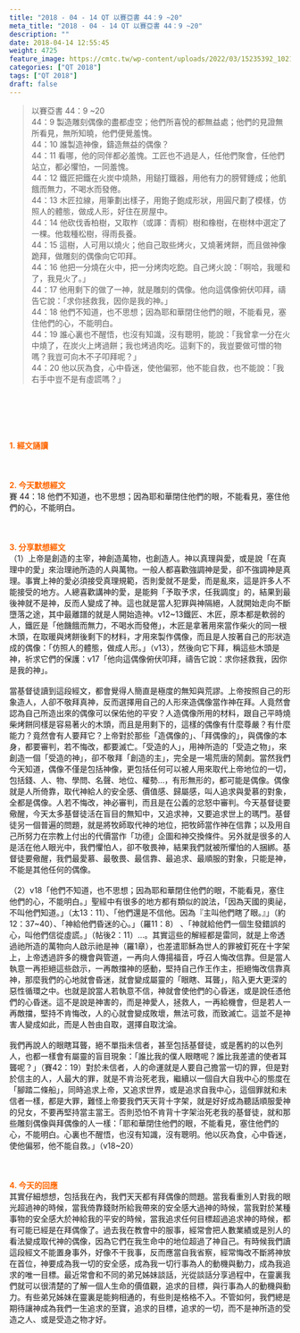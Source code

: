 ```yaml
---
title: "2018 - 04 - 14 QT 以賽亞書 44：9 ~20"
meta_title: "2018 - 04 - 14 QT 以賽亞書 44：9 ~20"
description: ""
date: 2018-04-14 12:55:45
weight: 4725
feature_image: https://cmtc.tw/wp-content/uploads/2022/03/15235392_10211799862337740_180693556567566654_o-1.webp
categories: ["QT 2018"]
tags: ["QT 2018"]
draft: false
---
```


<blockquote>以賽亞書 44：9 ~20<br />
44：9 製造雕刻偶像的盡都虛空；他們所喜悅的都無益處；他們的見證無所看見，無所知曉，他們便覺羞愧。<br />
44：10 誰製造神像，鑄造無益的偶像？<br />
44：11 看哪，他的同伴都必羞愧。工匠也不過是人，任他們聚會，任他們站立，都必懼怕，一同羞愧。<br />
44：12 鐵匠把鐵在火炭中燒熱，用鎚打鐵器，用他有力的膀臂錘成；他飢餓而無力，不喝水而發倦。<br />
44：13 木匠拉線，用筆劃出樣子，用鉋子鉋成形狀，用圓尺劃了模樣，仿照人的體態，做成人形，好住在房屋中。<br />
44：14 他砍伐香柏樹，又取柞（或譯：青桐）樹和橡樹，在樹林中選定了一棵。他栽種松樹，得雨長養。<br />
44：15 這樹，人可用以燒火；他自己取些烤火，又燒著烤餅，而且做神像跪拜，做雕刻的偶像向它叩拜。<br />
44：16 他把一分燒在火中，把一分烤肉吃飽。自己烤火說：「啊哈，我暖和了，我見火了。」<br />
44：17 他用剩下的做了一神，就是雕刻的偶像。他向這偶像俯伏叩拜，禱告它說：「求你拯救我，因你是我的神。」<br />
44：18 他們不知道，也不思想；因為耶和華閉住他們的眼，不能看見，塞住他們的心，不能明白。<br />
44：19 誰心裏也不醒悟，也沒有知識，沒有聰明，能說：「我曾拿一分在火中燒了，在炭火上烤過餅；我也烤過肉吃。這剩下的，我豈要做可憎的物嗎？我豈可向木不子叩拜呢？」<br />
44：20 他以灰為食，心中昏迷，使他偏邪，他不能自救，也不能說：「我右手中豈不是有虛謊嗎？」</blockquote><br />
&nbsp;<br />
<br />
&nbsp;<br />
<br />
<span style="color: #ff6600;"><strong>1. </strong><strong>經文誦讀</strong></span><br />
<br />
<span style="color: #ff6600;"><strong> </strong></span><br />
<br />
<span style="color: #ff6600;"><strong>2. 今天默想</strong><strong>經文<br />
</strong></span>賽 44：18 他們不知道，也不思想；因為耶和華閉住他們的眼，不能看見，塞住他們的心，不能明白。<br />
<br />
&nbsp;<br />
<br />
<span style="color: #ff6600;"><strong>3. 分享默想經文<br />
</strong></span>（1）上帝是創造的主宰，神創造萬物，也創造人。神以真理與愛，或是說「在真理中的愛」來治理祂所造的人與萬物。一般人都喜歡強調神是愛，卻不強調神是真理。事實上神的愛必須接受真理規範，否則愛就不是愛，而是亂來，這是許多人不能接受的地方。人總喜歡講神的愛，是能夠「予取予求，任我調度」的，結果到最後神就不是神，反而人變成了神。這也就是當人犯罪與神隔絕，人就開始走向不斷墮落之途，其中最離譜的就是人開始造神。v12~13鐵匠、木匠，原本都是軟弱的人，鐵匠是「他饑餓而無力，不喝水而發倦」，木匠是拿著用來當作柴火的同一根木頭，在取暖與烤餅後剩下的材料，才用來製作偶像，而且是人按著自己的形狀造成的偶像：「仿照人的體態，做成人形。」（v13），然後向它下拜，稱這些木頭是神，祈求它們的保護：v17「他向這偶像俯伏叩拜，禱告它說：求你拯救我，因你是我的神」。<br />
<br />
當基督徒讀到這段經文，都會覺得人簡直是極度的無知與荒謬。上帝按照自己的形象造人，人卻不敬拜真神，反而選擇用自己的人形來造偶像當作神在拜。人竟然會認為自己所造出來的偶像可以保佑他的平安？人造偶像所用的材料，跟自己平時燒柴烤餅同樣是容易著火的木頭，而且是用剩下的，這樣的偶像有什麼尊嚴？有什麼能力？竟然會有人要拜它？上帝對於那些「造偶像的」、「拜偶像的」，與偶像的本身，都要審判，若不悔改，都要滅亡。「受造的人」，用神所造的「受造之物」，來創造一個「受造的神」，卻不敬拜「創造的主」，完全是一場荒唐的鬧劇。當然我們今天知道，偶像不僅是包括神像，更包括任何可以被人用來取代上帝地位的一切，包括錢、人、物、學問、名聲、地位、權勢…，有形無形的，都可能是偶像。偶像就是人所倚靠，取代神給人的安全感、價值感、歸屬感，叫人追求與愛慕的對象，全都是偶像。人若不悔改，神必審判，而且是在公義的忿怒中審判。今天基督徒要儆醒，今天太多基督徒活在盲目的無知中，又追求神，又要追求世上的瑪門。基督徒另一個普遍的問題，就是將牧師取代神的地位，把牧師當作神在信靠；以及用自己所努力在宗教上付出的代價當作「功德」企圖和神交換條件。另外就是很多的人是活在他人眼光中，我們懼怕人，卻不敬畏神，結果我們就被所懼怕的人捆綁。基督徒要儆醒，我們最愛慕、最敬畏、最信靠、最追求、最順服的對象，只能是神，不能是其他任何的偶像。<br />
<br />
（2）v18「他們不知道，也不思想；因為耶和華閉住他們的眼，不能看見，塞住他們的心，不能明白。」聖經中有很多的地方都有類似的說法，「因為天國的奧祕，不叫他們知道。」（太13：11）、「他們還是不信他。因為『主叫他們瞎了眼。』」（約12：37~40）、「神給他們昏迷的心。」（羅11：8） 、「神就給他們一個生發錯誤的心，叫他們信從虛謊。」（帖後2：11）…。其實這些的解經都是雷同，就是上帝透過祂所造的萬物向人啟示祂是神（羅1章），也差遣耶穌為世人的罪被釘死在十字架上，上帝透過許多的機會與管道，一再向人傳揚福音，呼召人悔改信靠。但是當人執意一再拒絕這些啟示，一再敵擋神的感動，堅持自己作王作主，拒絕悔改信靠真神，那麼我們的心地就會昏迷，就會變成屬靈的「眼瞎、耳聾」，陷入更大更深的惡性循環之中。也就是說當人若執意不信，神就會使他們的心昏迷，或是說任憑他們的心昏迷。這不是說是神害的，而是神愛人，拯救人，一再給機會，但是若人一再敵擋，堅持不肯悔改，人的心就會變成敗壞，無法可救，而致滅亡。這並不是神害人變成如此，而是人咎由自取，選擇自取沈淪。<br />
<br />
我們再說人的眼瞎耳聾，絕不單指未信者，甚至包括基督徒，或是舊約的以色列人，也都一樣會有屬靈的盲目現象：「誰比我的僕人眼瞎呢？誰比我差遣的使者耳聾呢？」（賽42：19）對於未信者，人的命運就是人要自己擔當一切的罪，但是對於信主的人，人最大的罪，就是不肯治死老我，繼續以一個自大自我中心的態度在「腳踏二條船」，同時追求上帝，又追求世界，或是追求自我中心，這個罪就和未信者一樣，都是大罪，難怪上帝要我們天天背十字架，就是好好成為聽話順服愛神的兒女，不要再堅持當主當王。否則恐怕不肯背十字架治死老我的基督徒，就和那些雕刻偶像與拜偶像的人一樣：「耶和華閉住他們的眼，不能看見，塞住他們的心，不能明白。心裏也不醒悟，也沒有知識，沒有聰明。他以灰為食，心中昏迷，使他偏邪，他不能自救。」（v18~20）<br />
<br />
&nbsp;<br />
<br />
<span style="color: #ff6600;"><strong>4. 今天的回應<br />
</strong></span>其實仔細想想，包括我在內，我們天天都有拜偶像的問題。當我看重別人對我的眼光超過神的時候，當我倚靠錢財所給我帶來的安全感大過神的時候，當我對於某種事物的安全感大於神給我的平安的時候，當我追求任何目標超過追求神的時候，都有可能已經是在拜偶像了。過去我在教會中的服事，經常會把人數業績或是別人的看法變成取代神的偶像，因為它們在我生命中的地位超過了神自己。有時候我們讀這段經文不能置身事外，好像不干我事，反而應當自我省察，經常悔改不斷將神放在首位，神要成為我一切的安全感，成為我一切行事為人的動機與動力，成為我追求的唯一目標。最近常會和不同的弟兄姊妹談話，光從談話分享過程中，在靈裏我們就可以很清楚的了解一個人生命的價值觀，追求的目標，與行事為人的動機與動力。有些弟兄姊妹在靈裏是能夠相通的，有些則是格格不入。不管如何，我們總是期待讓神成為我們一生追求的至寶，追求的目標，追求的一切，而不是神所造的受造之人、或是受造之物才好。<br />
<br />
&nbsp;
        